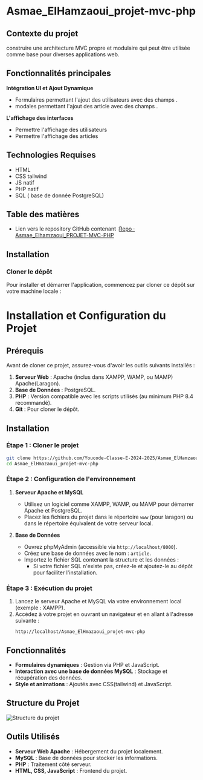 # Asmae_ElHamzaoui_projet-mvc-php

## Contexte du projet
construire une architecture MVC propre et modulaire qui peut être utilisée comme base pour diverses applications web.
## Fonctionnalités principales

**Intégration UI et Ajout Dynamique**

-   Formulaires permettant l'ajout des utilisateurs avec des champs .
-   modales permettant l'ajout des article avec des champs .

**L'affichage des interfaces**
-   Permettre l'affichage des utilisateurs
-   Permettre l'affichage des articles

## Technologies Requises
-   HTML
-   CSS tailwind 
-   JS  natif
-   PHP natif
-   SQL ( base de donnée PostgreSQL)

## Table des matières

-  Lien vers le repository GitHub contenant :[Repo · Asmae_Elhamzaoui_PROJET-MVC-PHP](https://github.com/Youcode-Classe-E-2024-2025/Asmae_ElHamzaoui_projet-mvc-php)

## Installation

### Cloner le dépôt

Pour installer et démarrer l'application, commencez par cloner ce dépôt sur votre machine locale :
 

# Installation et Configuration du Projet

## Prérequis

Avant de cloner ce projet, assurez-vous d'avoir les outils suivants installés :

1. **Serveur Web** : Apache (inclus dans XAMPP, WAMP, ou MAMP) Apache(Laragon).
2. **Base de Données** : PostgreSQL.
3. **PHP** : Version compatible avec les scripts utilisés (au minimum PHP 8.4 recommandé).
4. **Git** : Pour cloner le dépôt.

## Installation

### Étape 1 : Cloner le projet

```bash
git clone https://github.com/Youcode-Classe-E-2024-2025/Asmae_ElHamzaoui_projet-mvc-php
cd Asmae_ElHmazaoui_projet-mvc-php
```

### Étape 2 : Configuration de l'environnement

1. **Serveur Apache et MySQL**  
   - Utilisez un logiciel comme XAMPP, WAMP, ou MAMP pour démarrer Apache et PostgreSQL.  
   - Placez les fichiers du projet dans le répertoire `www` (pour laragon) ou dans le répertoire équivalent de votre serveur local.

2. **Base de Données**  
   - Ouvrez phpMyAdmin (accessible via `http://localhost/8000`).  
   - Créez une base de données avec le nom  : `article`.  
   - Importez le fichier SQL contenant la structure et les données :
     - Si votre fichier SQL n'existe pas, créez-le et ajoutez-le au dépôt pour faciliter l'installation.

### Étape 3 : Exécution du projet

1. Lancez le serveur Apache et MySQL via votre environnement local (exemple : XAMPP).
2. Accédez à votre projet en ouvrant un navigateur et en allant à l'adresse suivante :
   ```
   http://localhost/Asmae_ElHmazaoui_projet-mvc-php
   ```

## Fonctionnalités

- **Formulaires dynamiques** : Gestion via PHP et JavaScript.
- **Interaction avec une base de données MySQL** : Stockage et récupération des données.
- **Style et animations** : Ajoutés avec CSS(tailwind) et JavaScript.

## Structure du Projet
 ![Structure du projet](assets/images/structureCours.png)
## Outils Utilisés

- **Serveur Web Apache** : Hébergement du projet localement.
- **MySQL** : Base de données pour stocker les informations.
- **PHP** : Traitement côté serveur.
- **HTML, CSS, JavaScript** : Frontend du projet.